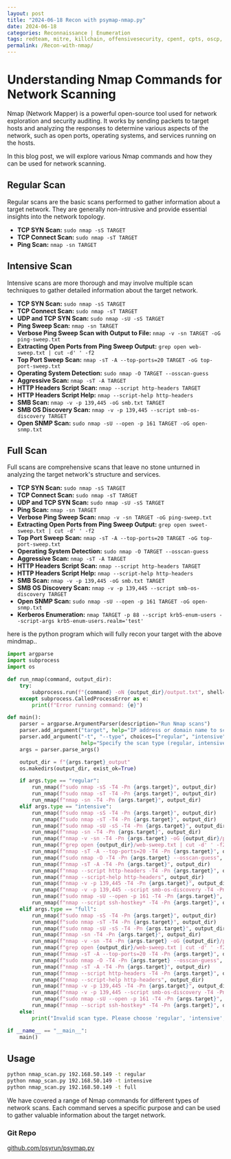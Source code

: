```yaml
---
layout: post
title: "2024-06-18 Recon with psymap-nmap.py"
date: 2024-06-18
categories: Reconnaissance | Enumeration
tags: redteam, mitre, killchain, offensivesecurity, cpent, cpts, oscp, exploit
permalink: /Recon-with-nmap/
---
```

# Understanding Nmap Commands for Network Scanning

Nmap (Network Mapper) is a powerful open-source tool used for network exploration and security auditing. It works by sending packets to target hosts and analyzing the responses to determine various aspects of the network, such as open ports, operating systems, and services running on the hosts.

In this blog post, we will explore various Nmap commands and how they can be used for network scanning.

## Regular Scan

Regular scans are the basic scans performed to gather information about a target network. They are generally non-intrusive and provide essential insights into the network topology.

- **TCP SYN Scan:** `sudo nmap -sS TARGET`
- **TCP Connect Scan:** `sudo nmap -sT TARGET`
- **Ping Scan:** `nmap -sn TARGET`

## Intensive Scan

Intensive scans are more thorough and may involve multiple scan techniques to gather detailed information about the target network.

- **TCP SYN Scan:** `sudo nmap -sS TARGET`
- **TCP Connect Scan:** `sudo nmap -sT TARGET`
- **UDP and TCP SYN Scan:** `sudo nmap -sU -sS TARGET`
- **Ping Sweep Scan:** `nmap -sn TARGET`
- **Verbose Ping Sweep Scan with Output to File:** `nmap -v -sn TARGET -oG ping-sweep.txt`
- **Extracting Open Ports from Ping Sweep Output:** `grep open web-sweep.txt | cut -d' ' -f2`
- **Top Port Sweep Scan:** `nmap -sT -A --top-ports=20 TARGET -oG top-port-sweep.txt`
- **Operating System Detection:** `sudo nmap -O TARGET --osscan-guess`
- **Aggressive Scan:** `nmap -sT -A TARGET`
- **HTTP Headers Script Scan:** `nmap --script http-headers TARGET`
- **HTTP Headers Script Help:** `nmap --script-help http-headers`
- **SMB Scan:** `nmap -v -p 139,445 -oG smb.txt TARGET`
- **SMB OS Discovery Scan:** `nmap -v -p 139,445 --script smb-os-discovery TARGET`
- **Open SNMP Scan:** `sudo nmap -sU --open -p 161 TARGET -oG open-snmp.txt`

## Full Scan

Full scans are comprehensive scans that leave no stone unturned in analyzing the target network's structure and services.

- **TCP SYN Scan:** `sudo nmap -sS TARGET`
- **TCP Connect Scan:** `sudo nmap -sT TARGET`
- **UDP and TCP SYN Scan:** `sudo nmap -sU -sS TARGET`
- **Ping Scan:** `nmap -sn TARGET`
- **Verbose Ping Sweep Scan:** `nmap -v -sn TARGET -oG ping-sweep.txt`
- **Extracting Open Ports from Ping Sweep Output:** `grep open sweet-sweep.txt | cut -d' ' -f2`
- **Top Port Sweep Scan:** `nmap -sT -A --top-ports=20 TARGET -oG top-port-sweep.txt`
- **Operating System Detection:** `sudo nmap -O TARGET --osscan-guess`
- **Aggressive Scan:** `nmap -sT -A TARGET`
- **HTTP Headers Script Scan:** `nmap --script http-headers TARGET`
- **HTTP Headers Script Help:** `nmap --script-help http-headers`
- **SMB Scan:** `nmap -v -p 139,445 -oG smb.txt TARGET`
- **SMB OS Discovery Scan:** `nmap -v -p 139,445 --script smb-os-discovery TARGET`
- **Open SNMP Scan:** `sudo nmap -sU --open -p 161 TARGET -oG open-snmp.txt`
- **Kerberos Enumeration:** `nmap TARGET -p 88 --script krb5-enum-users --script-args krb5-enum-users.realm='test'`


here is the python program which will fully recon your target with the above mindmap..
```python
import argparse
import subprocess
import os

def run_nmap(command, output_dir):
    try:
        subprocess.run(f"{command} -oN {output_dir}/output.txt", shell=True, check=True)
    except subprocess.CalledProcessError as e:
        print(f"Error running command: {e}")

def main():
    parser = argparse.ArgumentParser(description="Run Nmap scans")
    parser.add_argument("target", help="IP address or domain name to scan")
    parser.add_argument("-t", "--type", choices=["regular", "intensive", "full"], default="regular",
                        help="Specify the scan type (regular, intensive, or full)")
    args = parser.parse_args()

    output_dir = f"{args.target}_output"
    os.makedirs(output_dir, exist_ok=True)

    if args.type == "regular":
        run_nmap(f"sudo nmap -sS -T4 -Pn {args.target}", output_dir)
        run_nmap(f"sudo nmap -sT -T4 -Pn {args.target}", output_dir)
        run_nmap(f"nmap -sn -T4 -Pn {args.target}", output_dir)
    elif args.type == "intensive":
        run_nmap(f"sudo nmap -sS -T4 -Pn {args.target}", output_dir)
        run_nmap(f"sudo nmap -sT -T4 -Pn {args.target}", output_dir)
        run_nmap(f"sudo nmap -sU -sS -T4 -Pn {args.target}", output_dir)
        run_nmap(f"nmap -sn -T4 -Pn {args.target}", output_dir)
        run_nmap(f"nmap -v -sn -T4 -Pn {args.target} -oG {output_dir}/ping-sweep.txt", output_dir)
        run_nmap(f"grep open {output_dir}/web-sweep.txt | cut -d' ' -f2", output_dir)
        run_nmap(f"nmap -sT -A --top-ports=20 -T4 -Pn {args.target}", output_dir)
        run_nmap(f"sudo nmap -O -T4 -Pn {args.target} --osscan-guess", output_dir)
        run_nmap(f"nmap -sT -A -T4 -Pn {args.target}", output_dir)
        run_nmap(f"nmap --script http-headers -T4 -Pn {args.target}", output_dir)
        run_nmap(f"nmap --script-help http-headers", output_dir)
        run_nmap(f"nmap -v -p 139,445 -T4 -Pn {args.target}", output_dir)
        run_nmap(f"nmap -v -p 139,445 --script smb-os-discovery -T4 -Pn {args.target}", output_dir)
        run_nmap(f"sudo nmap -sU --open -p 161 -T4 -Pn {args.target}", output_dir)
        run_nmap(f"nmap --script ssh-hostkey* -T4 -Pn {args.target}", output_dir)
    elif args.type == "full":
        run_nmap(f"sudo nmap -sS -T4 -Pn {args.target}", output_dir)
        run_nmap(f"sudo nmap -sT -T4 -Pn {args.target}", output_dir)
        run_nmap(f"sudo nmap -sU -sS -T4 -Pn {args.target}", output_dir)
        run_nmap(f"nmap -sn -T4 -Pn {args.target}", output_dir)
        run_nmap(f"nmap -v -sn -T4 -Pn {args.target} -oG {output_dir}/ping-sweep.txt", output_dir)
        run_nmap(f"grep open {output_dir}/web-sweep.txt | cut -d' ' -f2", output_dir)
        run_nmap(f"nmap -sT -A --top-ports=20 -T4 -Pn {args.target}", output_dir)
        run_nmap(f"sudo nmap -O -T4 -Pn {args.target} --osscan-guess", output_dir)
        run_nmap(f"nmap -sT -A -T4 -Pn {args.target}", output_dir)
        run_nmap(f"nmap --script http-headers -T4 -Pn {args.target}", output_dir)
        run_nmap(f"nmap --script-help http-headers", output_dir)
        run_nmap(f"nmap -v -p 139,445 -T4 -Pn {args.target}", output_dir)
        run_nmap(f"nmap -v -p 139,445 --script smb-os-discovery -T4 -Pn {args.target}", output_dir)
        run_nmap(f"sudo nmap -sU --open -p 161 -T4 -Pn {args.target}", output_dir)
        run_nmap(f"nmap --script ssh-hostkey* -T4 -Pn {args.target}", output_dir)
    else:
        print("Invalid scan type. Please choose 'regular', 'intensive', or 'full'.")

if __name__ == "__main__":
    main()
```
## Usage
```sh
python nmap_scan.py 192.168.50.149 -t regular
python nmap_scan.py 192.168.50.149 -t intensive
python nmap_scan.py 192.168.50.149 -t full
```


We have covered a range of Nmap commands for different types of network scans. Each command serves a specific purpose and can be used to gather valuable information about the target network.

### Git Repo
[github.com/psyrun/psymap.py](https://github.com/psyrun/psymap.py) 



